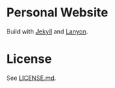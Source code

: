 # Personal Website

Build with [Jekyll](http://jekyllrb.com/) and [Lanyon](https://github.com/poole/lanyon).  
  

# License
See [LICENSE.md](https://github.com/I7T5/i7t5.github.io/blob/main/LICENSE.md). 

